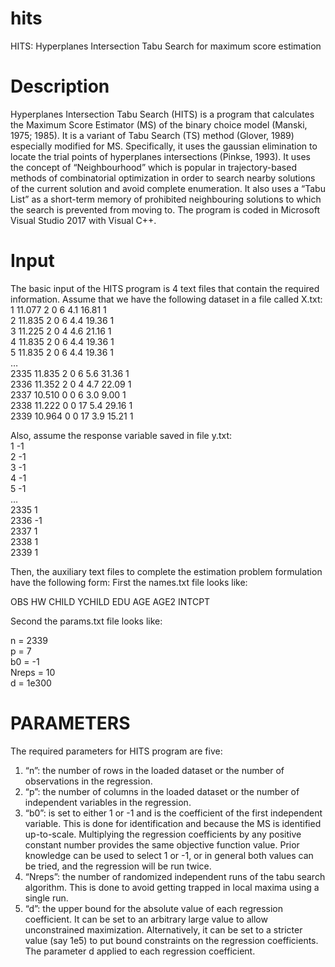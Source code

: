 # hits
HITS: Hyperplanes Intersection Tabu Search for maximum score estimation

# Description

Hyperplanes Intersection Tabu Search (HITS) is a program that calculates the Maximum Score Estimator (MS) of the binary choice model (Manski, 1975; 1985). It is a variant of Tabu Search (TS) method (Glover, 1989) especially modified for MS. Specifically, it uses the gaussian elimination to locate the trial points of hyperplanes intersections (Pinkse, 1993). It uses the concept of “Neighbourhood” which is popular in trajectory-based methods of combinatorial optimization in order to search nearby solutions of the current solution and avoid complete enumeration. It also uses a “Tabu List” as a short-term memory of prohibited neighbouring solutions to which the search is prevented from moving to. The program is coded in Microsoft Visual Studio 2017 with Visual C++.  

# Input 

The basic input of the HITS program is 4 text files that contain the required information. Assume that we have the following dataset in a file called X.txt:   
1	11.077	2	0	6	4.1	16.81	1  
2	11.835	2	0	6	4.4	19.36	1  
3	11.225	2	0	4	4.6	21.16	1  
4	11.835	2	0	6	4.4	19.36	1  
5	11.835	2	0	6	4.4	19.36	1  
…  
2335	11.835	2	0	6	5.6	31.36	1  
2336	11.352	2	0	4	4.7	22.09	1  
2337	10.510	0	0	6	3.0	9.00	1  
2338	11.222	0	0	17	5.4	29.16	1  
2339	10.964	0	0	17	3.9	15.21	1  

Also, assume the response variable saved in file y.txt:  
1       -1  
2       -1  
3       -1  
4       -1  
5       -1  
…  
2335    1  
2336    -1  
2337    1  
2338    1  
2339    1  

Then, the auxiliary text files to complete the estimation problem formulation have the following form: 
First the names.txt file looks like:  

OBS HW CHILD YCHILD EDU AGE AGE2 INTCPT  

Second the params.txt file looks like:  

n = 2339  
p = 7  
b0 = -1  
Nreps = 10  
d = 1e300  

# PARAMETERS

The required parameters for HITS program are five: 

1.	“n”: the number of rows in the loaded dataset or the number of observations in the regression.  
2.	“p”: the number of columns in the loaded dataset or the number of independent variables in the regression.  
3.	“b0”: is set to either 1 or -1 and is the coefficient of the first independent variable. This is done for identification and because the MS is identified up-to-scale. Multiplying the regression coefficients by any positive constant number provides the same objective function value. Prior knowledge can be used to select 1 or -1, or in general both values can be tried, and the regression will be run twice.
4.	“Nreps”: the number of randomized independent runs of the tabu search algorithm. This is done to avoid getting trapped in local maxima using a single run.
5.	“d”: the upper bound for the absolute value of each regression coefficient. It can be set to an arbitrary large value to allow unconstrained maximization. Alternatively, it can be set to a stricter value (say 1e5) to put bound constraints on the regression coefficients. The parameter d applied to each regression coefficient.

